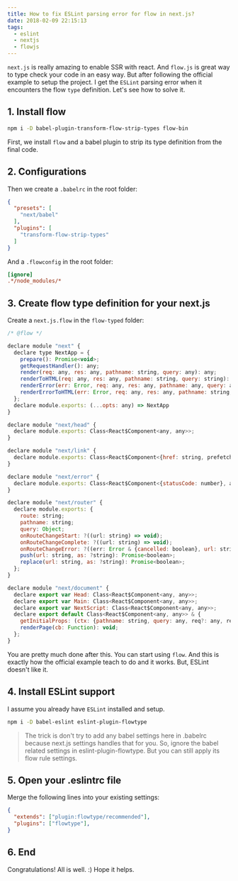 ```yaml
---
title: How to fix ESLint parsing error for flow in next.js?
date: 2018-02-09 22:15:13
tags:
  - eslint
  - nextjs
  - flowjs
---
```


`next.js` is really amazing to enable SSR with react. And `flow.js` is great way to type check your code in an easy way. But after following the official example to setup the project. I get the `ESLint` parsing error when it encounters the flow `type` definition. Let's see how to solve it.

<!--more-->

## 1. Install flow

```bash
npm i -D babel-plugin-transform-flow-strip-types flow-bin
```

First, we install `flow` and a babel plugin to strip its type definition from the final code. 

## 2. Configurations

Then we create a `.babelrc` in the root folder:

```json
{
  "presets": [
    "next/babel"
  ],
  "plugins": [
    "transform-flow-strip-types"
  ]
}
```

And a `.flowconfig` in the root folder:

```ini
[ignore]
.*/node_modules/*
```

## 3. Create flow type definition for your next.js

Create a `next.js.flow` in the `flow-typed` folder:

```javascript
/* @flow */

declare module "next" {
  declare type NextApp = {
    prepare(): Promise<void>;
    getRequestHandler(): any;
    render(req: any, res: any, pathname: string, query: any): any;
    renderToHTML(req: any, res: any, pathname: string, query: string): string;
    renderError(err: Error, req: any, res: any, pathname: any, query: any): any;
    renderErrorToHTML(err: Error, req: any, res: any, pathname: string, query: any): string;
  };
  declare module.exports: (...opts: any) => NextApp
}

declare module "next/head" {
  declare module.exports: Class<React$Component<any, any>>;
}

declare module "next/link" {
  declare module.exports: Class<React$Component<{href: string, prefetch?: bool}, any>>;
}

declare module "next/error" {
  declare module.exports: Class<React$Component<{statusCode: number}, any>>;
}

declare module "next/router" {
  declare module.exports: {
    route: string;
    pathname: string;
    query: Object;
    onRouteChangeStart: ?((url: string) => void);
    onRouteChangeComplete: ?((url: string) => void);
    onRouteChangeError: ?((err: Error & {cancelled: boolean}, url: string) => void);
    push(url: string, as: ?string): Promise<boolean>;
    replace(url: string, as: ?string): Promise<boolean>;
  };
}

declare module "next/document" {
  declare export var Head: Class<React$Component<any, any>>;
  declare export var Main: Class<React$Component<any, any>>;
  declare export var NextScript: Class<React$Component<any, any>>;
  declare export default Class<React$Component<any, any>> & {
    getInitialProps: (ctx: {pathname: string, query: any, req?: any, res?: any, jsonPageRes?: any, err?: any}) => Promise<any>;
    renderPage(cb: Function): void;
  };
}
```

You are pretty much done after this. You can start using `flow`. And this is exactly how the official example teach to do and it works. But, ESLint doesn't like it.

## 4. Install ESLint support

I assume you already have `ESLint` installed and setup.

```bash
npm i -D babel-eslint eslint-plugin-flowtype
```

> The trick is don't try to add any babel settings here in .babelrc because next.js settings handles that for you. So, ignore the babel related settings in eslint-plugin-flowtype. But you can still apply its flow rule settings.

## 5. Open your .eslintrc file

Merge the following lines into your existing settings:

```json
{
  "extends": ["plugin:flowtype/recommended"],
  "plugins": ["flowtype"],
}
```

## 6. End

Congratulations! All is well. :) Hope it helps.
